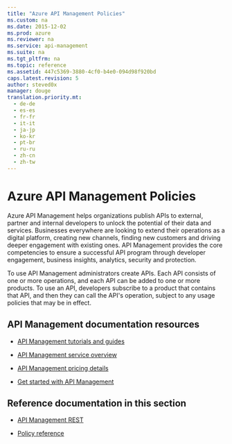 ```yaml
---
title: "Azure API Management Policies"
ms.custom: na
ms.date: 2015-12-02
ms.prod: azure
ms.reviewer: na
ms.service: api-management
ms.suite: na
ms.tgt_pltfrm: na
ms.topic: reference
ms.assetid: 447c5369-3880-4cf0-b4e0-094d98f920bd
caps.latest.revision: 5
author: steved0x
manager: douge
translation.priority.mt: 
  - de-de
  - es-es
  - fr-fr
  - it-it
  - ja-jp
  - ko-kr
  - pt-br
  - ru-ru
  - zh-cn
  - zh-tw
---
```

# Azure API Management Policies
Azure API Management helps organizations publish APIs to external, partner and internal developers to unlock the potential of their data and services. Businesses everywhere are looking to extend their operations as a digital platform, creating new channels, finding new customers and driving deeper engagement with existing ones. API Management provides the core competencies to ensure a successful API program through developer engagement, business insights, analytics, security and protection.  
  
 To use API Management administrators create APIs. Each API consists of one or more operations, and each API can be added to one or more products. To use an API, developers subscribe to a product that contains that API, and then they can call the API's operation, subject to any usage policies that may be in effect.  
  
## API Management documentation resources  
  
-   [API Management tutorials and guides](http://go.microsoft.com/fwlink/?LinkID=398201)  
  
-   [API Management service overview](http://go.microsoft.com/fwlink/?LinkID=398237)  
  
-   [API Management pricing details](http://go.microsoft.com/fwlink/?LinkID=398236)  
  
-   [Get started with API Management](http://go.microsoft.com/fwlink/?LinkID=398182)  
  
## Reference documentation in this section  
  
-   [API Management REST](../rest-conceptual/API-Management-REST.md)  
  
-   [Policy reference](../templates/API-Management-policy-reference.md)